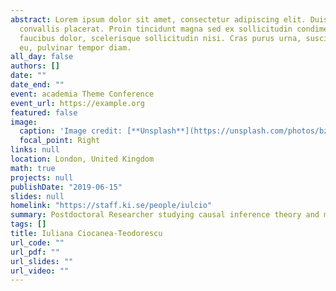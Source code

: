 ```yaml
---
abstract: Lorem ipsum dolor sit amet, consectetur adipiscing elit. Duis posuere tellusac
  convallis placerat. Proin tincidunt magna sed ex sollicitudin condimentum. Sed ac
  faucibus dolor, scelerisque sollicitudin nisi. Cras purus urna, suscipit quis sapien
  eu, pulvinar tempor diam.
all_day: false
authors: []
date: ""
date_end: ""
event: academia Theme Conference
event_url: https://example.org
featured: false
image:
  caption: 'Image credit: [**Unsplash**](https://unsplash.com/photos/bzdhc5b3Bxs)'
  focal_point: Right
links: null
location: London, United Kingdom
math: true
projects: null
publishDate: "2019-06-15"
slides: null
homelink: "https://staff.ki.se/people/iulcio"
summary: Postdoctoral Researcher studying causal inference theory and methods.
tags: []
title: Iuliana Ciocanea-Teodorescu
url_code: ""
url_pdf: ""
url_slides: ""
url_video: ""
---
```

